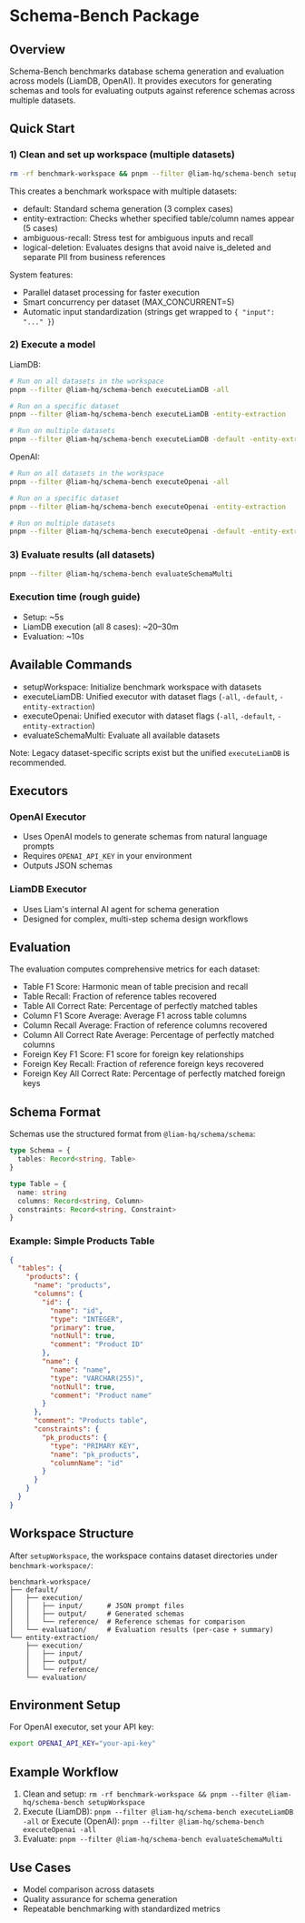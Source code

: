 # Schema-Bench Package

## Overview

Schema-Bench benchmarks database schema generation and evaluation across models (LiamDB, OpenAI). It provides executors for generating schemas and tools for evaluating outputs against reference schemas across multiple datasets.

## Quick Start

### 1) Clean and set up workspace (multiple datasets)
```bash
rm -rf benchmark-workspace && pnpm --filter @liam-hq/schema-bench setupWorkspace
```
This creates a benchmark workspace with multiple datasets:
- default: Standard schema generation (3 complex cases)
- entity-extraction: Checks whether specified table/column names appear (5 cases)
- ambiguous-recall: Stress test for ambiguous inputs and recall
- logical-deletion: Evaluates designs that avoid naive is_deleted and separate PII from business references

System features:
- Parallel dataset processing for faster execution
- Smart concurrency per dataset (MAX_CONCURRENT=5)
- Automatic input standardization (strings get wrapped to `{ "input": "..." }`)

### 2) Execute a model

LiamDB:
```bash
# Run on all datasets in the workspace
pnpm --filter @liam-hq/schema-bench executeLiamDB -all

# Run on a specific dataset
pnpm --filter @liam-hq/schema-bench executeLiamDB -entity-extraction

# Run on multiple datasets
pnpm --filter @liam-hq/schema-bench executeLiamDB -default -entity-extraction -logical-deletion
```

OpenAI:
```bash
# Run on all datasets in the workspace
pnpm --filter @liam-hq/schema-bench executeOpenai -all

# Run on a specific dataset
pnpm --filter @liam-hq/schema-bench executeOpenai -entity-extraction

# Run on multiple datasets
pnpm --filter @liam-hq/schema-bench executeOpenai -default -entity-extraction -logical-deletion
```

### 3) Evaluate results (all datasets)
```bash
pnpm --filter @liam-hq/schema-bench evaluateSchemaMulti
```

### Execution time (rough guide)
- Setup: ~5s
- LiamDB execution (all 8 cases): ~20–30m
- Evaluation: ~10s

## Available Commands

- setupWorkspace: Initialize benchmark workspace with datasets
- executeLiamDB: Unified executor with dataset flags (`-all`, `-default`, `-entity-extraction`)
- executeOpenai: Unified executor with dataset flags (`-all`, `-default`, `-entity-extraction`)
- evaluateSchemaMulti: Evaluate all available datasets

Note: Legacy dataset-specific scripts exist but the unified `executeLiamDB` is recommended.

## Executors

### OpenAI Executor
- Uses OpenAI models to generate schemas from natural language prompts
- Requires `OPENAI_API_KEY` in your environment
- Outputs JSON schemas

### LiamDB Executor
- Uses Liam's internal AI agent for schema generation
- Designed for complex, multi-step schema design workflows

## Evaluation

The evaluation computes comprehensive metrics for each dataset:
- Table F1 Score: Harmonic mean of table precision and recall
- Table Recall: Fraction of reference tables recovered
- Table All Correct Rate: Percentage of perfectly matched tables
- Column F1 Score Average: Average F1 across table columns
- Column Recall Average: Fraction of reference columns recovered
- Column All Correct Rate Average: Percentage of perfectly matched columns
- Foreign Key F1 Score: F1 score for foreign key relationships
- Foreign Key Recall: Fraction of reference foreign keys recovered
- Foreign Key All Correct Rate: Percentage of perfectly matched foreign keys

## Schema Format

Schemas use the structured format from `@liam-hq/schema/schema`:

```typescript
type Schema = {
  tables: Record<string, Table>
}

type Table = {
  name: string
  columns: Record<string, Column>
  constraints: Record<string, Constraint>
}
```

### Example: Simple Products Table

```json
{
  "tables": {
    "products": {
      "name": "products",
      "columns": {
        "id": {
          "name": "id",
          "type": "INTEGER",
          "primary": true,
          "notNull": true,
          "comment": "Product ID"
        },
        "name": {
          "name": "name",
          "type": "VARCHAR(255)",
          "notNull": true,
          "comment": "Product name"
        }
      },
      "comment": "Products table",
      "constraints": {
        "pk_products": {
          "type": "PRIMARY KEY",
          "name": "pk_products",
          "columnName": "id"
        }
      }
    }
  }
}
```

## Workspace Structure

After `setupWorkspace`, the workspace contains dataset directories under `benchmark-workspace/`:

```
benchmark-workspace/
├── default/
│   ├── execution/
│   │   ├── input/      # JSON prompt files
│   │   ├── output/     # Generated schemas
│   │   └── reference/  # Reference schemas for comparison
│   └── evaluation/     # Evaluation results (per-case + summary)
└── entity-extraction/
    ├── execution/
    │   ├── input/
    │   ├── output/
    │   └── reference/
    └── evaluation/
```

## Environment Setup

For OpenAI executor, set your API key:
```bash
export OPENAI_API_KEY="your-api-key"
```

## Example Workflow

1) Clean and setup: `rm -rf benchmark-workspace && pnpm --filter @liam-hq/schema-bench setupWorkspace`
2) Execute (LiamDB): `pnpm --filter @liam-hq/schema-bench executeLiamDB -all`
   or Execute (OpenAI): `pnpm --filter @liam-hq/schema-bench executeOpenai -all`
3) Evaluate: `pnpm --filter @liam-hq/schema-bench evaluateSchemaMulti`

## Use Cases

- Model comparison across datasets
- Quality assurance for schema generation
- Repeatable benchmarking with standardized metrics
